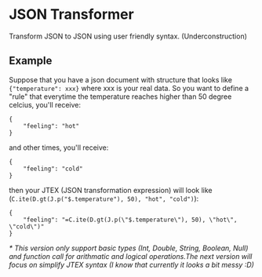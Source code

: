 # JSON Transformer
Transform JSON to JSON using user friendly syntax.
(Underconstruction)
## Example
Suppose that you have a json document with structure that looks like `{"temperature": xxx}` where xxx is your real data.
So you want to define a "rule" that everytime the temperature reaches higher than 50 degree celcius, you'll receive:
```
{
    "feeling": "hot"
}
```
and other times, you'll receive:
```
{
    "feeling": "cold"
}
```
then your JTEX (JSON transformation expression) will look like (`C.ite(D.gt(J.p("$.temperature"), 50), "hot", "cold")`):
```
{
    "feeling": "=C.ite(D.gt(J.p(\"$.temperature\"), 50), \"hot\", \"cold\")"
}
```
_* This version only support basic types (Int, Double, String, Boolean, Null) and function call for arithmatic and logical operations.The next version will focus on simplify JTEX syntax (I know that currently it looks a bit messy :D)_
